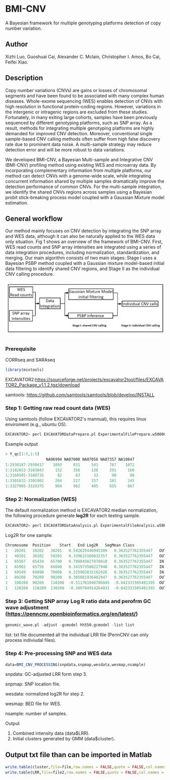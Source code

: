 # BMI-CNV
A Bayesian framework for multiple genotyping platforms detection of copy number variation.
## Author
Xizhi Luo, Guoshuai Cai, Alexander C. Mclain, Christopher I. Amos, Bo Cai, Feifei Xiao.
## Description
Copy number variations (CNVs) are gains or losses of chromosomal segments and have been found to be associated with many complex human diseases. Whole-exome sequencing (WES) enables detection of CNVs with high resolution in functional protein-coding regions. However, variations in the intergenic or intragenic regions are excluded from these studies. Fortunately, in many exiting large cohorts, samples have been previously sequenced by different genotyping platforms, such as SNP array. As a result, methods for integrating multiple genotyping platforms are highly demanded for improved CNV detection. Moreover, conventional single sample-based CNV calling methods often suffer from high false discovery rate due to prominent data noise. A multi-sample strategy may reduce detection error and will be more robust to data variations. 

We developed BMI-CNV, a Bayesian Multi-sample and Integrative CNV (BMI-CNV) profiling method using existing WES and microarray data. By incorporating complementary information from multiple platforms, our method can detect CNVs with a genome-wide scale, while integrating concurrent information shared by multiple samples dramatically improve the detection performance of common CNVs. For the multi-sample integration, we identify the shared CNVs regions across samples using a Bayesian probit stick-breaking process model coupled with a Gaussian Mixture model estimation. 
## General workflow
Our method mainly focuses on CNV detection by integrating the SNP array and WES data, although it can also be naturally applied to the WES data only situation. Fig 1 shows an overview of the framework of BMI-CNV. First, WES read counts and SNP array intensities are integrated using a series of data integration procedures, including normalization, standardization, and merging. Our main algorithm consists of two main stages: Stage I uses a Bayesian PSBP method  coupled with a Gaussian mixture model-based initial data filtering to identify shared CNV regions, and Stage II as the individual CNV calling procedure. 

![workflow](Fig1.jpg)

### Prerequisite
CORRseq and SARAseq
```r
library(mixtools)
```
EXCAVATOR2:https://sourceforge.net/projects/excavator2tool/files/EXCAVATOR2_Package_v1.1.2.tgz/download

samtools: https://github.com/samtools/samtools/blob/develop/INSTALL

### Step 1: Getting raw read count data (WES)
Using samtools (follow EXCAVATOR2's mannual), this requires linux enviroment (e.g., ubuntu OS).
```r
EXCAVATOR2> perl EXCAVATORDataPrepare.pl ExperimentalFilePrepare.w50000.txt processors 6 --target MyTarget_w50000 --assembly hg19
```
Example output
```r
> Y_qc[1:5,1:5]
                  NA06994 NA07000 NA07056 NA07357 NA10847
1:2938187-2939417    1093     831     541     767    1072
1:3102653-3103043     152     356     136     291     160
1:3160585-3160735      82      63      33      90      90
1:3301632-3301902     264     227     157     181     245
1:3327905-3329375     969     962     405     655     867
```
### Step 2: Normalization (WES)
The default normalization method is EXCAVATOR2 median normalization, the following procedure generate **log2R** for each testing sample.
```r
EXCAVATOR2> perl EXCAVATORDataAnalysis.pl ExperimentalFileAnalysis.w50K.txt --processors 6 --target MyTarget_w50K --assembly hg19 --output /.../OutEXCAVATOR2/Results_MyProject_w50K --mode ...
```
Log2R for one sample:
```r
Chromosome	Position	Start	End	Log2R	SegMean	Class
1	20201	10202	30201	0.542625446945389	0.363527762355447	OUT
1	40201	30202	50201	0.339622160832357	0.363527762355447	OUT
1	65567	65434	65700	0.708845027878818	0.363527762355447	IN
1	65902	65756	66048	0.341973588227948	0.363527762355447	IN
1	69549	69090	70008	0.225902832162026	0.363527762355447	IN
1	80208	70209	90208	0.385081936482947	0.363527762355447	OUT
1	100208	90209	110208	-0.511761046706045	-0.642331505481395	OUT
1	120208	110209	130208	-0.389784914264831	-0.642331505481395	OUT
```
### Step 3: Getting SNP array Log R ratio data and perofrm GC wave adjustment (https://penncnv.openbioinformatics.org/en/latest/)
```r
genomic_wave.pl -adjust -gcmodel hh550.gcmodel -list list
```
list: txt file documented all the individual LRR file (PennCNV can only process indiviudal files).

### Step 4: Pre-processing SNP and WES data
```r
data=BMI_CNV_PROCESSING(snpdata,snpmap,wesdata,wesmap,nsample)
```
snpdata: GC-adjusted LRR form step 3.

snpmap: SNP location file.

wesdata: normalized log2R for step 2.

wesmap: BED file for WES.

nsample: number of samples.

Output
1. Combined intensity data (data$LRR).
2. Initial clusters generated by GMM (data$cluster).

## Output txt file than can be imported in Matlab
```r
write.table(cluster,file=file,row.names = FALSE,quote = FALSE,col.names = F,sep="\t")
write.table(LRR,file=file2,row.names = FALSE,quote = FALSE,col.names = F,sep="\t")
```



